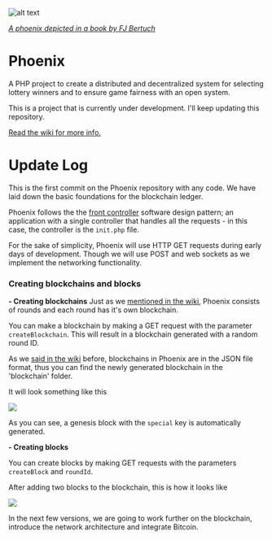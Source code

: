 ![alt text](https://upload.wikimedia.org/wikipedia/commons/thumb/4/43/Phoenix-Fabelwesen.jpg/220px-Phoenix-Fabelwesen.jpg "A phoenix depicted in a book by FJ Bertuch")

[_A phoenix depicted in a book by FJ Bertuch_](https://commons.wikimedia.org/wiki/File:Phoenix-Fabelwesen.jpg)


# Phoenix
A PHP project to create a distributed and decentralized system for selecting lottery winners and to ensure game fairness with an open system.

This is a project that is currently under development. I'll keep updating this repository.

[Read the wiki for more info.](https://github.com/muneebtatar/phoenix/wiki)

<h1>Update Log</h1>

This is the first commit on the Phoenix repository with any code. We have laid down the basic foundations for the blockchain ledger.

Phoenix follows the the <a href="https://en.wikipedia.org/wiki/Front_controller">front controller</a> software design pattern; an application with a single controller that handles all the requests - in this case, the controller is the <code>init.php</code> file.

For the sake of simplicity, Phoenix will use HTTP GET requests during early days of development. Though we will use POST and web sockets as we implement the networking functionality.

<h3>Creating blockchains and blocks</h3>

 **- Creating blockchains**
 Just as we <a href="https://github.com/muneebtatar/phoenix/wiki/A-look-at-the-public-blockchain-ledger">mentioned in the wiki</a>, Phoenix consists of rounds and each round has it's own blockchain.

You can make a blockchain by making a GET request with the parameter <code>createBlockchain</code>.  This will result in a blockchain generated with a random round ID. 

As we <a href="https://github.com/muneebtatar/phoenix/wiki/A-look-at-the-public-blockchain-ledger">said in the wiki</a> before, blockchains in Phoenix are in the JSON file format, thus you can find the newly generated blockchain in the 'blockchain' folder. 

It will look something like this

<img src="https://i.imgur.com/kyJyWTq.png">

As you can see, a genesis block with the <code>special</code> key is automatically generated.

 **- Creating blocks**

You can create blocks by making GET requests with the parameters <code>createBlock</code> and <code>roundId</code>.

After adding two blocks to the blockchain, this is how it looks like

<img src="https://i.imgur.com/cI1ZDvQ.png">

In the next few versions, we are going to work further on the blockchain, introduce the network architecture and integrate Bitcoin.